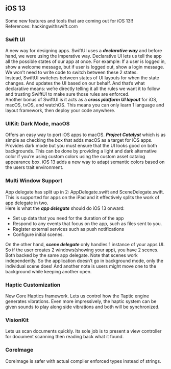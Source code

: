 ## iOS 13
Some new features and tools that are coming out for iOS 13!!     
References: hackingwithswift.com

### Swift UI
A new way for designing apps. SwiftUI uses a ***declarative way*** and before hand, we were using the imperative way. Declarative UI lets us tell the app all the possible states of our app at once. For example: If a user is logged in, show a welcome message, but if user is logged out, show a login message. We won’t need to write code to switch between these 2 states.  
Instead, SwiftUI switches between states of UI layouts for when the state changes. And updates the UI based on our behalf. And that’s what declarative means: we’re directly telling it all the rules we want it to follow and trusting SwiftUI to make sure those rules are enforced.  
Another bonus of SwiftUI is it acts as a ***cross platform UI layout*** for iOS, macOS, tvOS, and watchOS. This means you can only learn 1 language and layout framework, then deploy your code anywhere.


### UIKit: Dark Mode, macOS
Offers an easy way to port iOS apps to macOS. ***Project Catalyst*** which is as simple as checking the box that adds macOS as a target for iOS apps.  
Provides dark mode but you must ensure that the UI looks good on both backgrounds. This can be done by providing a light and dark alternative color if you’re using custom colors using the custom asset catalog appearance box. iOS 13 adds a new way to adapt semantic colors based on the users trait environment.

### Multi Window Support
App delegate has split up in 2: AppDelegate.swift and SceneDelegate.swift. This is supported for apps on the iPad and it effectively splits the work of app delegate in two.  
Here is what the ***app delegate*** should do iOS 13 onward:  
- Set up data that you need for the duration of the app
- Respond to any events that focus on the app, such as files sent to you.  
- Register external services such as push notifications
- Configure initial scenes.  

On the other hand, ***scene delegate*** only handles 1 instance of your apps UI. So if the user creates 2 windows(showing your app), you have 2 scenes. Both backed by the same app delegate.
Note that scenes work independently. So the application doesn’t go in background mode, only the individual scene does! And another note is users might move one to the background while keeping another open.

### Haptic Customization
New Core Haptics framework. Lets us control how the Taptic engine generates vibrations. Even more impressively, the haptic system can be given sounds to play along side vibrations and both will be synchronized.

### VisionKit
Lets us scan documents quickly. Its sole job is to present a view controller for document scanning then reading back what it found.

### CoreImage
CoreImage is safer with actual compiler enforced types instead of strings.
